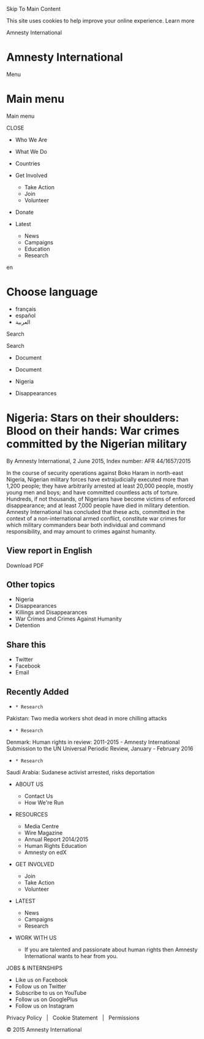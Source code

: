 Skip To Main Content

This site uses cookies to help improve your online experience. Learn more

Amnesty International

# Amnesty International

Menu 

# Main menu

Main menu 

CLOSE 

  * Who We Are
  * What We Do
  * Countries
  * Get Involved

    * Take Action
    * Join
    * Volunteer

  * Donate
  * Latest

    * News
    * Campaigns
    * Education
    * Research




en

# Choose language

  * français
  * español
  * العربية



Search

Search

  * Document



  * Document
  * Nigeria
  * Disappearances



# Nigeria: Stars on their shoulders: Blood on their hands: War crimes committed by the Nigerian military

By Amnesty International, 2 June 2015, Index number: AFR 44/1657/2015

In the course of security operations against Boko Haram in north-east Nigeria, Nigerian military forces have extrajudicially executed more than 1,200 people; they have arbitrarily arrested at least 20,000 people, mostly young men and boys; and have committed countless acts of torture. Hundreds, if not thousands, of Nigerians have become victims of enforced disappearance; and at least 7,000 people have died in military detention. Amnesty International has concluded that these acts, committed in the context of a non-international armed conflict, constitute war crimes for which military commanders bear both individual and command responsibility, and may amount to crimes against humanity.

## View report in English

Download PDF

## Other topics

  * Nigeria
  * Disappearances
  * Killings and Disappearances
  * War Crimes and Crimes Against Humanity
  * Detention



## Share this

  * Twitter
  * Facebook
  * Email



## Recently Added

  *     * Research
Pakistan: Two media workers shot dead in more chilling attacks
  *     * Research
Denmark: Human rights in review: 2011-2015 - Amnesty International Submission to the UN Universal Periodic Review, January - February 2016
  *     * Research
Saudi Arabia: Sudanese activist arrested, risks deportation



  * ABOUT US
    * Contact Us
    * How We're Run



  * RESOURCES
    * Media Centre
    * Wire Magazine
    * Annual Report 2014/2015
    * Human Rights Education
    * Amnesty on edX



  * GET INVOLVED
    * Join
    * Take Action
    * Volunteer



  * LATEST
    * News
    * Campaigns
    * Research



  * WORK WITH US
    * If you are talented and passionate about human rights then Amnesty International wants to hear from you.

JOBS & INTERNSHIPS



  * Like us on Facebook
  * Follow us on Twitter
  * Subscribe to us on YouTube
  * Follow us on GooglePlus
  * Follow us on Instagram



Privacy Policy   |   Cookie Statement   |   Permissions

© 2015 Amnesty International
